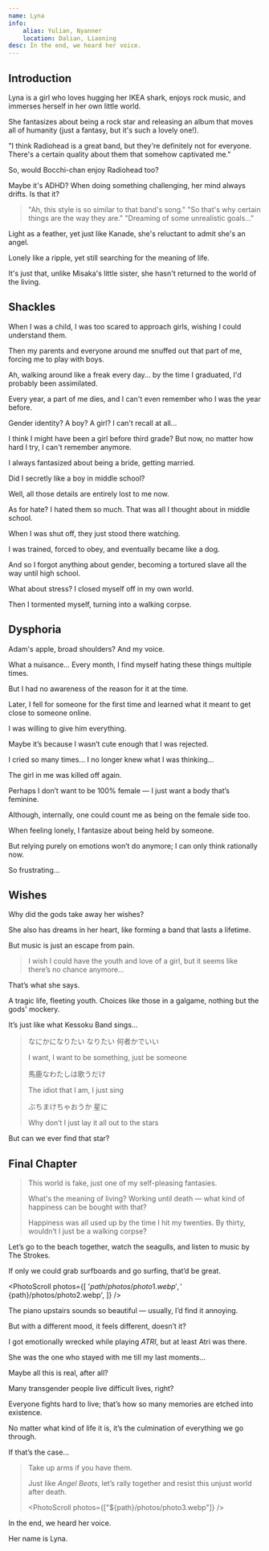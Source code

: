 ```yaml
---
name: Lyna
info:
    alias: Yulian, Nyanner
    location: Dalian, Liaoning
desc: In the end, we heard her voice.
---
```


## Introduction

<!-- (This section is an objective description) -->

Lyna is a girl who loves hugging her IKEA shark, enjoys rock music, and immerses herself in her own little world.

She fantasizes about being a rock star and releasing an album that moves all of humanity (just a fantasy, but it's such a lovely one!).

"I think Radiohead is a great band, but they're definitely not for everyone. There's a certain quality about them that somehow captivated me."

So, would Bocchi-chan enjoy Radiohead too?

<!-- Bocchi-chan (Gotou Hitori): Bocchi from *Bocchi the Rock!*. -->

Maybe it's ADHD? When doing something challenging, her mind always drifts. Is that it?

> "Ah, this style is so similar to that band's song." "So that's why certain things are the way they are." "Dreaming of some unrealistic goals..."

Light as a feather, yet just like Kanade, she's reluctant to admit she's an angel.

<!-- Kanade (Tachibana Kanade): The Angel from *Angel Beats!*. -->

Lonely like a ripple, yet still searching for the meaning of life.

It's just that, unlike Misaka's little sister, she hasn't returned to the world of the living.

<!-- Misaka's little sister: Refers to the Misaka clones from *A Certain Scientific Railgun* and *A Certain Magical Index*. -->

## Shackles

<!-- (This section is first-person narration.) -->

When I was a child, I was too scared to approach girls, wishing I could understand them.

Then my parents and everyone around me snuffed out that part of me, forcing me to play with boys.

Ah, walking around like a freak every day... by the time I graduated, I'd probably been assimilated.

Every year, a part of me dies, and I can't even remember who I was the year before.

Gender identity? A boy? A girl? I can't recall at all...

I think I might have been a girl before third grade? But now, no matter how hard I try, I can't remember anymore.

I always fantasized about being a bride, getting married.

Did I secretly like a boy in middle school?

Well, all those details are entirely lost to me now.

As for hate? I hated them so much. That was all I thought about in middle school.

When I was shut off, they just stood there watching.

I was trained, forced to obey, and eventually became like a dog.

And so I forgot anything about gender, becoming a tortured slave all the way until high school.

What about stress? I closed myself off in my own world.

Then I tormented myself, turning into a walking corpse.

## Dysphoria

<!-- (This section is first-person narration.) -->

Adam's apple, broad shoulders? And my voice.

What a nuisance... Every month, I find myself hating these things multiple times.

But I had no awareness of the reason for it at the time.

Later, I fell for someone for the first time and learned what it meant to get close to someone online.

I was willing to give him everything.

Maybe it’s because I wasn’t cute enough that I was rejected.

I cried so many times... I no longer knew what I was thinking...

The girl in me was killed off again.

Perhaps I don’t want to be 100% female — I just want a body that’s feminine.

Although, internally, one could count me as being on the female side too.

When feeling lonely, I fantasize about being held by someone.

But relying purely on emotions won’t do anymore; I can only think rationally now.

So frustrating...

## Wishes

<!-- (This section is an objective description.) -->

Why did the gods take away her wishes?

She also has dreams in her heart, like forming a band that lasts a lifetime.

But music is just an escape from pain.

> I wish I could have the youth and love of a girl, but it seems like there’s no chance anymore...

That’s what she says.

A tragic life, fleeting youth. Choices like those in a galgame, nothing but the gods' mockery.

It’s just like what Kessoku Band sings...

<!-- Kessoku Band: A fictional band from *Bocchi the Rock!*. -->

> なにかになりたい なりたい 何者かでいい
>
> I want, I want to be something, just be someone
>
> 馬鹿なわたしは歌うだけ
>
> The idiot that I am, I just sing
>
> ぶちまけちゃおうか 星に
>
> Why don’t I just lay it all out to the stars

But can we ever find that star?

## Final Chapter

<!-- (This section begins in first-person narration.) -->

> This world is fake, just one of my self-pleasing fantasies.  
>
> What's the meaning of living? Working until death — what kind of happiness can be bought with that?  
>
> Happiness was all used up by the time I hit my twenties. By thirty, wouldn’t I just be a walking corpse?

Let’s go to the beach together, watch the seagulls, and listen to music by The Strokes.

If only we could grab surfboards and go surfing, that’d be great.

<PhotoScroll photos={[
    '${path}/photos/photo1.webp',
    '${path}/photos/photo2.webp',
]} />

The piano upstairs sounds so beautiful — usually, I’d find it annoying.

But with a different mood, it feels different, doesn’t it?

I got emotionally wrecked while playing *ATRI*, but at least Atri was there.

<!-- ATRI: Refers to *ATRI -My Dear Moments-*, a visual novel. -->
<!-- Atri: The main character from the visual novel. -->

She was the one who stayed with me till my last moments...

Maybe all this is real, after all?

Many transgender people live difficult lives, right?

Everyone fights hard to live; that’s how so many memories are etched into existence.

No matter what kind of life it is, it’s the culmination of everything we go through.

If that’s the case...

> Take up arms if you have them.  
>
> Just like *Angel Beats*, let’s rally together and resist this unjust world after death.
>
> <PhotoScroll photos={["${path}/photos/photo3.webp"]} />

<!-- (Switching back to objective narration here.) -->

In the end, we heard her voice.

Her name is Lyna.